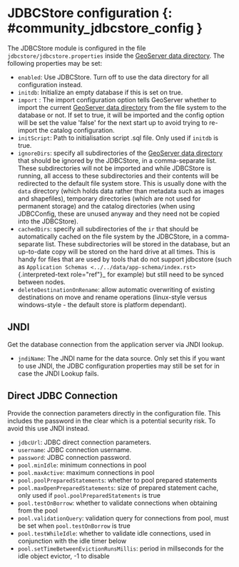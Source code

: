 # JDBCStore configuration {: #community_jdbcstore_config }

The JDBCStore module is configured in the file `jdbcstore/jdbcstore.properties` inside the [GeoServer data directory](../../datadirectory/index.md). The following properties may be set:

-   `enabled`: Use JDBCStore. Turn off to use the data directory for all configuration instead.
-   `initdb`: Initialize an empty database if this is set on true.
-   `import` : The import configuration option tells GeoServer whether to import the current [GeoServer data directory](../../datadirectory/index.md) from the file system to the database or not. If set to true, it will be imported and the config option will be set the value 'false' for the next start up to avoid trying to re-import the catalog configuration.
-   `initScript`: Path to initialisation script .sql file. Only used if `initdb` is true.
-   `ignoreDirs`: specify all subdirectories of the [GeoServer data directory](../../datadirectory/index.md) that should be ignored by the JDBCStore, in a comma-separate list. These subdirectories will not be imported and while JDBCStore is running, all access to these subdirectories and their contents will be redirected to the default file system store. This is usually done with the `data` directory (which holds data rather than metadata such as images and shapefiles), temporary directories (which are not used for permanent storage) and the catalog directories (when using JDBCConfig, these are unused anyway and they need not be copied into the JDBCStore).
-   `cachedDirs`: specify all subdirectories of the `ir` that should be automatically cached on the file system by the JDBCStore, in a comma-separate list. These subdirectories will be stored in the database, but an up-to-date copy will be stored on the hard drive at all times. This is handy for files that are used by tools that do not support jdbcstore (such as `Application Schemas <../../data/app-schema/index.rst>`{.interpreted-text role="ref"}_ for example) but still need to be synced between nodes.
-   `deleteDestinationOnRename`: allow automatic overwriting of existing destinations on move and rename operations (linux-style versus windows-style - the default store is platform dependant).

## JNDI

Get the database connection from the application server via JNDI lookup.

-   `jndiName`: The JNDI name for the data source. Only set this if you want to use JNDI, the JDBC configuration properties may still be set for in case the JNDI Lookup fails.

## Direct JDBC Connection

Provide the connection parameters directly in the configuration file. This includes the password in the clear which is a potential security risk. To avoid this use JNDI instead.

-   `jdbcUrl`: JDBC direct connection parameters.
-   `username`: JDBC connection username.
-   `password`: JDBC connection password.
-   `pool.minIdle`: minimum connections in pool
-   `pool.maxActive`: maximum connections in pool
-   `pool.poolPreparedStatements`: whether to pool prepared statements
-   `pool.maxOpenPreparedStatements`: size of prepared statement cache, only used if `pool.poolPreparedStatements` is true
-   `pool.testOnBorrow`: whether to validate connections when obtaining from the pool
-   `pool.validationQuery`: validation query for connections from pool, must be set when `pool.testOnBorrow` is true
-   `pool.testWhileIdle`: whether to validate idle connections, used in conjunction with the idle timer below
-   `pool.setTimeBetweenEvictionRunsMillis`: period in millseconds for the idle object evictor, -1 to disable
